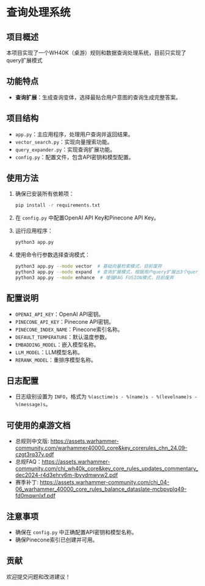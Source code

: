 # 查询处理系统

## 项目概述
本项目实现了一个WH40K（桌游）规则和数据查询处理系统，目前只实现了query扩展模式

## 功能特点
- **查询扩展**：生成查询变体，选择最贴合用户意图的查询生成完整答案。

## 项目结构
- `app.py`：主应用程序，处理用户查询并返回结果。
- `vector_search.py`：实现向量搜索功能。
- `query_expander.py`：实现查询扩展功能。
- `config.py`：配置文件，包含API密钥和模型配置。

## 使用方法
1. 确保已安装所有依赖项：
   ```bash
   pip install -r requirements.txt
   ```

2. 在 `config.py` 中配置OpenAI API Key和Pinecone API Key。

3. 运行应用程序：
   ```bash
   python3 app.py
   ```

4. 使用命令行参数选择查询模式：
   ```bash
   python3 app.py --mode vector  # 基础向量检索模式，目前废弃
   python3 app.py --mode expand  # 查询扩展模式，根据用户query扩展出3个query,选择一个最合适的
   python3 app.py --mode enhance  # 增强RAG FUSION模式，目前废弃
   ```

## 配置说明
- `OPENAI_API_KEY`：OpenAI API密钥。
- `PINECONE_API_KEY`：Pinecone API密钥。
- `PINECONE_INDEX_NAME`：Pinecone索引名称。
- `DEFAULT_TEMPERATURE`：默认温度参数。
- `EMBADDING_MODEL`：嵌入模型名称。
- `LLM_MODEL`：LLM模型名称。
- `RERANK_MODEL`：重排序模型名称。

## 日志配置
- 日志级别设置为 `INFO`，格式为 `%(asctime)s - %(name)s - %(levelname)s - %(message)s`。
## 可使用的桌游文档
- 总规则中文版: https://assets.warhammer-community.com/warhammer40000_core&key_corerules_chn_24.09-czgt3rq37v.pdf
- 总规FAQ：https://assets.warhammer-community.com/chi_wh40k_core&key_core_rules_updates_commentary_dec2024-r4d3ehrv6m-lbyydmwvw2.pdf
- 赛季补丁: https://assets.warhammer-community.com/chi_04-06_warhammer_40000_core_rules_balance_dataslate-mcbpvplq49-fd0mqwnlxf.pdf 

## 注意事项
- 确保在 `config.py` 中正确配置API密钥和模型名称。
- 确保Pinecone索引已创建并可用。

## 贡献
欢迎提交问题和改进建议！ 
